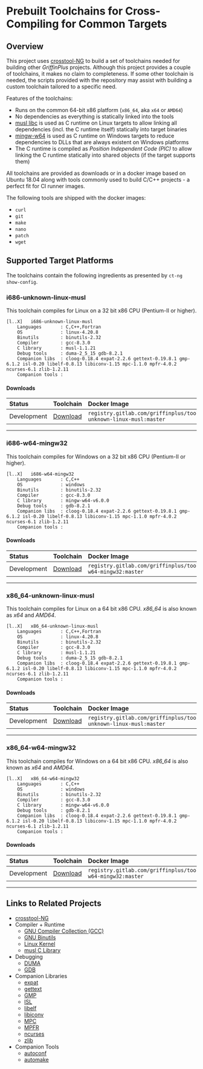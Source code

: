 # Prebuilt Toolchains for Cross-Compiling for Common Targets

## Overview

This project uses [crosstool-NG](https://crosstool-ng.github.io) to build a set
of toolchains needed for building other *GriffinPlus* projects. Although this
project provides a couple of toolchains, it makes no claim to completeness. If
some other toolchain is needed, the scripts provided with the repository may
assist with building a custom toolchain tailored to a specific need.

Features of the toolchains:
- Runs on the common 64-bit x86 platform (`x86_64`, aka `x64` or `AMD64`)
- No dependencies as everything is statically linked into the tools
- [musl libc](https://www.musl-libc.org) is used as C runtime on Linux targets
  to allow linking all dependencies (incl. the C runtime itself) statically
  into target binaries
- [mingw-w64](https://mingw-w64.org) is used as C runtime on Windows targets to
  reduce dependencies to DLLs that are always existent on Windows platforms
- The C runtime is compiled as *Position Independent Code (PIC)* to allow linking
  the C runtime statically into shared objects (if the target supports them)

All toolchains are provided as downloads or in a docker image based on Ubuntu
18.04 along with tools commonly used to build C/C++ projects - a perfect fit for
CI runner images.

The following tools are shipped with the docker images:

- `curl`
- `git`
- `make`
- `nano`
- `patch`
- `wget`

## Supported Target Platforms

The toolchains contain the following ingredients as presented by `ct-ng show-config`.

### i686-unknown-linux-musl

This toolchain compiles for Linux on a 32 bit x86 CPU (Pentium-II or higher).

```
[l..X]   i686-unknown-linux-musl
    Languages       : C,C++,Fortran
    OS              : linux-4.20.8
    Binutils        : binutils-2.32
    Compiler        : gcc-8.3.0
    C library       : musl-1.1.21
    Debug tools     : duma-2_5_15 gdb-8.2.1
    Companion libs  : cloog-0.18.4 expat-2.2.6 gettext-0.19.8.1 gmp-6.1.2 isl-0.20 libelf-0.8.13 libiconv-1.15 mpc-1.1.0 mpfr-4.0.2 ncurses-6.1 zlib-1.2.11
    Companion tools :
```

#### Downloads

| Status         | Toolchain      | Docker Image
| :------------- | :------------- | :-------------
| Development    | [Download](https://s3.eu-central-1.wasabisys.com/griffinplus-toolchains-releases/i686-unknown-linux-musl-branch-master.tar.gz) | `registry.gitlab.com/griffinplus/toolchains/i686-unknown-linux-musl:master`

--------------------------------------------------------------------------------

### i686-w64-mingw32

This toolchain compiles for Windows on a 32 bit x86 CPU (Pentium-II or higher).

```
[l..X]   i686-w64-mingw32
    Languages       : C,C++
    OS              : windows
    Binutils        : binutils-2.32
    Compiler        : gcc-8.3.0
    C library       : mingw-w64-v6.0.0
    Debug tools     : gdb-8.2.1
    Companion libs  : cloog-0.18.4 expat-2.2.6 gettext-0.19.8.1 gmp-6.1.2 isl-0.20 libelf-0.8.13 libiconv-1.15 mpc-1.1.0 mpfr-4.0.2 ncurses-6.1 zlib-1.2.11
    Companion tools :
```

#### Downloads

| Status         | Toolchain      | Docker Image
| :------------- | :------------- | :-------------
| Development    | [Download](https://s3.eu-central-1.wasabisys.com/griffinplus-toolchains-releases/i686-w64-mingw32-branch-master.tar.gz) | `registry.gitlab.com/griffinplus/toolchains/i686-w64-mingw32:master`

--------------------------------------------------------------------------------

### x86_64-unknown-linux-musl

This toolchain compiles for Linux on a 64 bit x86 CPU. *x86_64* is also known as *x64* and *AMD64*.

```
[l..X]   x86_64-unknown-linux-musl
    Languages       : C,C++,Fortran
    OS              : linux-4.20.8
    Binutils        : binutils-2.32
    Compiler        : gcc-8.3.0
    C library       : musl-1.1.21
    Debug tools     : duma-2_5_15 gdb-8.2.1
    Companion libs  : cloog-0.18.4 expat-2.2.6 gettext-0.19.8.1 gmp-6.1.2 isl-0.20 libelf-0.8.13 libiconv-1.15 mpc-1.1.0 mpfr-4.0.2 ncurses-6.1 zlib-1.2.11
    Companion tools :
```

#### Downloads

| Status         | Toolchain      | Docker Image
| :------------- | :------------- | :-------------
| Development    | [Download](https://s3.eu-central-1.wasabisys.com/griffinplus-toolchains-releases/x86_64-unknown-linux-musl-branch-master.tar.gz) | `registry.gitlab.com/griffinplus/toolchains/x86_64-unknown-linux-musl:master`

--------------------------------------------------------------------------------

### x86_64-w64-mingw32

This toolchain compiles for Windows on a 64 bit x86 CPU. *x86_64* is also known as *x64* and *AMD64*.

```
[l..X]   x86_64-w64-mingw32
    Languages       : C,C++
    OS              : windows
    Binutils        : binutils-2.32
    Compiler        : gcc-8.3.0
    C library       : mingw-w64-v6.0.0
    Debug tools     : gdb-8.2.1
    Companion libs  : cloog-0.18.4 expat-2.2.6 gettext-0.19.8.1 gmp-6.1.2 isl-0.20 libelf-0.8.13 libiconv-1.15 mpc-1.1.0 mpfr-4.0.2 ncurses-6.1 zlib-1.2.11
    Companion tools :
```

#### Downloads

| Status         | Toolchain      | Docker Image
| :------------- | :------------- | :-------------
| Development    | [Download](https://s3.eu-central-1.wasabisys.com/griffinplus-toolchains-releases/x86_64-w64-mingw32-branch-master.tar.gz) | `registry.gitlab.com/griffinplus/toolchains/x86_64-w64-mingw32:master`

--------------------------------------------------------------------------------

## Links to Related Projects

- [crosstool-NG](https://crosstool-ng.github.io)
- Compiler + Runtime
  - [GNU Compiler Collection (GCC)](https://gcc.gnu.org)
  - [GNU Binutils](https://www.gnu.org/software/binutils)
  - [Linux Kernel](https://www.kernel.org)
  - [musl C Library](https://www.musl-libc.org)
- Debugging
  - [DUMA](http://duma.sourceforge.net)
  - [GDB](https://www.gnu.org/software/gdb)
- Companion Libraries
  - [expat](https://libexpat.github.io)
  - [gettext](https://www.gnu.org/software/gettext)
  - [GMP](https://gmplib.org)
  - [ISL](http://isl.gforge.inria.fr)
  - [libelf](https://directory.fsf.org/wiki/Libelf)
  - [libiconv](https://www.gnu.org/software/libiconv)
  - [MPC](http://www.multiprecision.org)
  - [MPFR](http://www.mpfr.org)
  - [ncurses](https://invisible-island.net/ncurses)
  - [zlib](https://sourceforge.net/projects/libpng)
- Companion Tools
  - [autoconf](https://www.gnu.org/software/autoconf)
  - [automake](https://www.gnu.org/software/automake)
